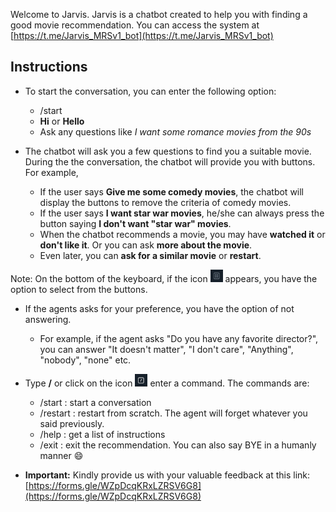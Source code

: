 Welcome to Jarvis. Jarvis is a chatbot created to help you with finding a good movie recommendation. You can access the system at [https://t.me/Jarvis_MRSv1_bot](https://t.me/Jarvis_MRSv1_bot)

## Instructions

* To start the conversation, you can enter the following option:
  - /start
  - **Hi** or **Hello**
  - Ask any questions like *I want some romance movies from the 90s*

* The chatbot will ask you a few questions to find you a suitable movie. During the the conversation, the chatbot will provide you with buttons. For example,
  - If the user says **Give me some comedy movies**, the chatbot will display the buttons to remove the criteria of comedy movies.
  - If the user says **I want star war movies**, he/she can always press the button saying **I don't want "star war" movies**.
  - When the chatbot recommends a movie, you may have **watched it** or **don't like it**. Or you can ask **more about the movie**.
  - Even later, you can **ask for a similar movie** or **restart**.

Note: On the bottom of the keyboard, if the icon <img src="telegram-icons/keyboard.PNG" width="20" height="20"/> appears, you have the option to select from the buttons.


* If the agents asks for your preference, you have the option of not answering.
  - For example, if the agent asks "Do you have any favorite director?", you can answer "It doesn't matter", "I don't care", "Anything", "nobody", "none" etc.

* Type **/** or click on the icon <img src="telegram-icons/command.PNG" width="20" height="20"/> enter a command. The commands are:
  - /start : start a conversation
  - /restart : restart from scratch. The agent will forget whatever you said previously.
  - /help : get a list of instructions 
  - /exit : exit the recommendation. You can also say BYE in a humanly manner :smile:

* **Important:** Kindly provide us with your valuable feedback at this link: [https://forms.gle/WZpDcqKRxLZRSV6G8](https://forms.gle/WZpDcqKRxLZRSV6G8)
